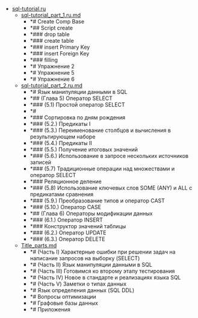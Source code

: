 - <a href = "E:\Node_projects\Node_Way\Education\src\Knowledge\MySql\sql-tutorial.ru\cat.sql-tutorial.ru\dir.sql-tutorial.ru.md">sql-tutorial.ru</a>
    - <a href = "E:\Node_projects\Node_Way\Education\src\Knowledge\MySql\sql-tutorial.ru\sql-tutorial_part_1.ru.md">sql-tutorial_part_1.ru.md</a>
        - *# Create Comp Base
        - *## Script create
        - *### drop table
        - *### create table
        - *### insert Primary Key
        - *###  insert Foreign Key
        - *### filling	
        - *# Упражнение 2
        - *# Упражнение 5
        - *# Упражнение 6
    - <a href = "E:\Node_projects\Node_Way\Education\src\Knowledge\MySql\sql-tutorial.ru\sql-tutorial_part_2.ru.md">sql-tutorial_part_2.ru.md</a>
        - *# Язык манипуляции данными в SQL
        - *## (Глава 5) Оператор SELECT
        - *### (5.1) Простой оператор SELECT
        - *#
        - *### Сортировка по дням рождения
        - *### (5.2.) Предикаты I
        - *### (5.3.) Переименование столбцов и вычисления в результирующем наборе
        - *### (5.4.) Предикаты II
        - *### (5.5.) Получение итоговых значений
        - *### (5.6.) Использование в запросе нескольких источников записей
        - *### (5.7) Традиционные операции над множествами и оператор SELECT
        - *### Реляционное деление
        - *### (5.8) Использование ключевых слов SOME (ANY) и ALL с предикатами сравнения 
        - *### (5.9.) Преобразование типов и оператор CAST
        - *### (5.10.) Оператор CASE
        - *## (Глава 6) Операторы модификации данных
        - *### (6.1.) Оператор INSERT
        - *### Конструктор значений таблицы
        - *### (6.2.) Оператор UPDATE
        - *### (6.3.) Оператор DELETE
    - <a href = "E:\Node_projects\Node_Way\Education\src\Knowledge\MySql\sql-tutorial.ru\Title_parts.md">Title_parts.md</a>
        - *# (Часть I) Характерные ошибки при решении задач на написание запросов на выборку (SELECT)
        - *# (Часть II) Язык манипуляции данными в SQL
        - *# (Часть III) Готовимся ко второму этапу тестирования
        - *# (Часть IV) Новое в стандарте и реализациях языка SQL
        - *# (Часть V) Заметки о типах данных
        - *# Язык определения данных (SQL DDL)
        - *# Вопросы оптимизации
        - *# Графовые базы данных
        - *# Приложения
